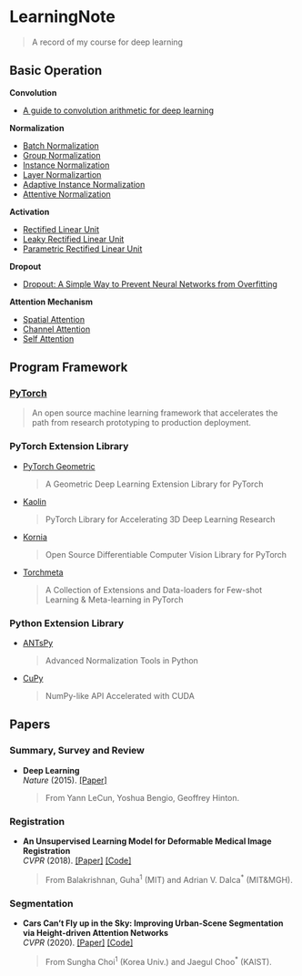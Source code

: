 # LearningNote
> A record of my course for deep learning

## Basic Operation
**Convolution**
- [A guide to convolution arithmetic for deep learning](https://arxiv.org/abs/1603.07285)  

**Normalization**
- [Batch Normalization](https://arxiv.org/abs/1502.03167)
- [Group Normalization](https://arxiv.org/abs/1803.08494)
- [Instance Normalization](https://arxiv.org/abs/1607.08022)
- [Layer Normalizartion](https://arxiv.org/pdf/1607.06450.pdf)
- [Adaptive Instance Normalization](https://arxiv.org/pdf/1703.06868.pdf)
- [Attentive Normalization](https://arxiv.org/pdf/2004.03828.pdf)

**Activation**  
- [Rectified Linear Unit](http://proceedings.mlr.press/v15/glorot11a.html)
- [Leaky Rectified Linear Unit](https://ai.stanford.edu/~amaas/papers/relu_hybrid_icml2013_final.pdf)
- [Parametric Rectified Linear Unit](https://arxiv.org/abs/1502.01852)  

**Dropout**
- [Dropout: A Simple Way to Prevent Neural Networks from Overfitting](https://pdfs.semanticscholar.org/6c8b/30f63f265c32e26d999aa1fef5286b8308ad.pdf?_ga=2.6613809.2000749700.1589247527-1305559627.1585206618)

**Attention Mechanism**
- [Spatial Attention](https://arxiv.org/pdf/1502.03044.pdf)
- [Channel Attention](http://openaccess.thecvf.com/content_cvpr_2018/CameraReady/1287.pdf)
- [Self Attention](https://arxiv.org/pdf/1805.08318.pdf)

## Program Framework
### [PyTorch](https://pytorch.org/)  
> An open source machine learning framework that accelerates the path from research prototyping to production deployment.

### PyTorch Extension Library
- [PyTorch Geometric](https://github.com/rusty1s/pytorch_geometric)
  > A Geometric Deep Learning Extension Library for PyTorch
- [Kaolin](https://github.com/NVIDIAGameWorks/kaolin)
  > PyTorch Library for Accelerating 3D Deep Learning Research
- [Kornia](https://github.com/kornia/kornia)
  > Open Source Differentiable Computer Vision Library for PyTorch
- [Torchmeta](https://github.com/tristandeleu/pytorch-meta)
  > A Collection of Extensions and Data-loaders for Few-shot Learning & Meta-learning in PyTorch
  
### Python Extension Library
- [ANTsPy](https://github.com/ANTsX/ANTsPy)
  > Advanced Normalization Tools in Python
- [CuPy](https://github.com/cupy/cupy)
  > NumPy-like API Accelerated with CUDA

## Papers
### Summary, Survey and Review
- **Deep Learning**   
  *Nature* (2015). [[Paper]](https://www.nature.com/articles/nature14539)
  > From Yann LeCun, Yoshua Bengio, Geoffrey Hinton.

### Registration
- **An Unsupervised Learning Model for Deformable Medical Image Registration**  
  *CVPR* (2018). [[Paper]](https://arxiv.org/abs/1802.02604) [[Code]](https://github.com/voxelmorph/voxelmorph)
  > From Balakrishnan, Guha<sup>1</sup> (MIT) and Adrian V. Dalca<sup>*</sup> (MIT&MGH).
  
### Segmentation
- **Cars Can’t Fly up in the Sky: Improving Urban-Scene Segmentation via Height-driven Attention Networks**  
  *CVPR* (2020). [[Paper]](https://arxiv.org/pdf/2003.05128.pdf) [[Code]](https://github.com/shachoi/HANet)
  > From Sungha Choi<sup>1</sup> (Korea Univ.) and Jaegul Choo<sup>*</sup> (KAIST).


